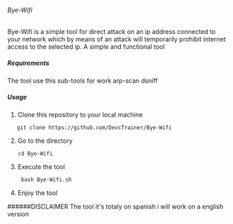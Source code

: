 ###### Bye-Wifi
Bye-Wifi is a simple tool for direct attack on an ip address connected to your network which by means of an attack will temporarily prohibit internet access to the selected ip. A simple and functional tool

##### Requirements
The tool use this sub-tools for work
arp-scan
dsniff

##### Usage
1. Clone this repository to your local machine

 ```
    git clone https://github.com/DevcTrainer/Bye-Wifi
 ```
 
2. Go to the directory

   ```
   cd Bye-Wifi
   ```
3. Execute the tool
   ```
    bash Bye-Wifi.sh
   ```
4. Enjoy the tool

######DISCLAIMER
The tool it's totaly on spanish i will work on a english version
